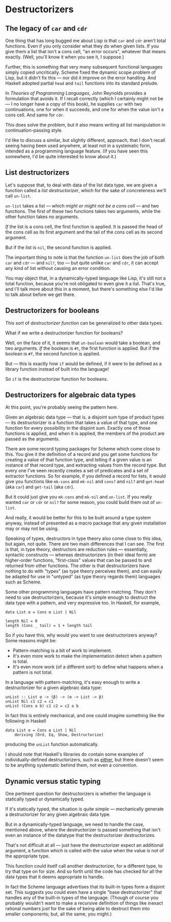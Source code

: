 Destructorizers
===============

The legacy of `car` and `cdr`
-----------------------------

One thing that has long bugged me about Lisp is that `car` and `cdr`
aren't total functions.  Even if you only consider what they do
when given lists.  If you give them a list that isn't a cons
cell, "an error occurs", whatever that means exactly.  (Well, you'll
know it when you see it, I suppose.)

Further, this is something that very many subsequent functional
languages simply copied uncritically.  Scheme fixed the dynamic scope
problem of Lisp, but it didn't fix this — nor did it improve on the
error handling.  And Haskell adopted partial `head` and `tail` functions
into its standard prelude.

In _Theories of Programming Languages_, John Reynolds provides a
formulation that avoids it.  If I recall correctly (which I certainly
might not be — I no longer have a copy of this book), he supplies
`car` with two continuations, one for when it succeeds, and one
for when the value isn't a cons cell.  And same for `cdr`.

This does solve the problem, but it also means writing all list
manipulation in continuation-passing style.

I'd like to discuss a similar, but slightly different, approach,
that I don't recall seeing having been used anywhere, at least
not in a systematic form, intended as a programming language feature.
(If you have seen this somewhere, I'd be quite interested to know
about it.)

List destructorizers
--------------------

Let's suppose that, to deal with data of the list data type, we
are given a function called a _list destructorizer_, which for the
sake of concreteness we'll call `un-list`.

`un-list` takes a list — which _might or might not be a cons cell_ —
and two functions.  The first of these two functions takes two
arguments, while the other function takes no arguments.

*If* the list is a cons cell, the first function is applied.  It
is passed the head of the cons cell as its first argument and
the tail of the cons cell as its second argument.

But if the list is `nil`, the second function is applied.

The important thing to note is that the function `un-list` does the
job of both `car` and `cdr` — and `nil?`, too — but quite unlike
`car` and `cdr`, it can accept any kind of list without causing an
error condition.

You may object that, in a dynamically-typed language like Lisp,
it's still not a total function, because you're not obligated to even
give it a list.  That's true, and I'll talk more about this in a moment,
but there's something else I'd like to talk about before we get there.

Destructorizers for booleans
----------------------------

This sort of _destructorizer function_ can be generalized to other
data types.

What if we write a destructorizer function for booleans?

Well, on the face of it, it seems that `un-boolean` would take
a boolean, and two arguments.  *If* the boolean is `#t`, the
first function is applied.  But if the boolean is `#f`, the
second function is applied.

But — this is exactly how `if` would be defined, if it were to
be defined as a library function instead of built into the
language!

So `if` is the destructorizer function for booleans.

Destructorizers for algebraic data types
----------------------------------------

At this point, you're probably seeing the pattern here.

Given an algebraic data type — that is, a disjoint sum type of
product types — its destructorizer is a function that takes a
value of that type, and one function for every possibility in
the disjoint sum.  Exactly one of those functions is applied,
and when it is applied, the members of the product are passed
as the arguments.

There are some record typing packages for Scheme which come close to
this.  You give it the definition of a record and you get
some functions for creating a value of that function type, and
telling if a given value is an instance of that record type, and
extracting values from the record type.  But every one I've seen
recently creates a set of predicates and a set of extractor functions.
So for example, if you defined a record for lists, it would give you
functions like `mk-cons` and `mk-nil` and `cons?` and `nil?` and
`get-head` (aka `car`) and `get-tail` (aka `cdr`).

But it could just give you `mk-cons` and `mk-nil` and `un-list`.
If you really wanted `car` or `cdr` or `nil?` for some reason, you
could build them out of `un-list`.

And really, it would be better for this to be built around a
type system anyway, instead of presented as a macro package that
any given installation may or may not be using.

Speaking of types, destructors in type theory also come close
to this idea, but again, not quite.  There are two main differences
that I can see.  The first is that, in type theory, destructors are
reduction rules — essentially, syntactic constructs — whereas
destructorizers (in their ideal form) are higher-order functions,
"first-class" values that can be passed to and returned from other
functions.  The other is that destructorizers have nothing to do
with "types" (as type theory perceives them), and can easily be adapted
for use in "untyped" (as type theory regards them) languages such
as Scheme.

Some other programming languages have pattern matching.  They don't
need to use destructorizers, because it's simple enough to destruct
the data type with a pattern, and very expressive too.  In Haskell,
for example,

    data List α = Cons α List | Nil

    length Nil = 0
    length (Cons _ tail) = 1 + length tail

So if you have this, why would you want to use destructorizers
anyway?  Some reasons might be:

*   Pattern-matching is a bit of work to implement.
*   It's even more work to make the implementation detect
    when a pattern is total.
*   It's even more work (of a different sort) to define what
    happens when a pattern is not total.

In a language with pattern-matching, it's easy enough to write
a destructorizer for a given algebraic data type:

    unList :: List α -> (β) -> (α -> List -> β)
    unList Nil c1 c2 = c1
    unList (Cons a b) c1 c2 = c2 a b

In fact this is entirely mechanical, and one could imagine
something like the following in Haskell

    data List α = Cons α List | Nil
        deriving (Ord, Eq, Show, Destructorize)

producing the `unList` function automatically.

I should note that Haskell's libraries do contain some examples
of individually-defined destructorizers, such as
[either](https://hackage.haskell.org/package/base-4.15.0.0/docs/Prelude.html#v:either),
but there doesn't seem to be anything systematic behind them,
not even a convention.

Dynamic versus static typing
----------------------------

One pertinent question for destructorizers is whether the language
is statically typed or dynamically typed.

If it's statically typed, the situation is quite simple — mechanically
generate a destructorizer for any given algebraic data type.

But in a dynamically-typed language, we need to handle the case,
mentioned above, where the destructorizer is passed something that
isn't even an instance of the datatype that the destructorizer
destructorizes.

That's not difficult at all — just have the destructorizer expect
an additional argument, a function which is called with the value
when the value is not of the appropriate type.

This function could itself call another destructorizer, for a different
type, to try that type on for size.  And so forth until the code has
checked for all the data types that it deems appropriate to handle.

In fact the Scheme language advertises that its built-in types form
a disjoint set.  This suggests you could even have a single
"base destructorizer" that handles any of the built-in types of the
language.  (Though of course you probably wouldn't want to make
a recursive definition of things like inexact rational numbers
_just_ for the sake of being able to destruct them into smaller
components; but, all the same, you might.)

